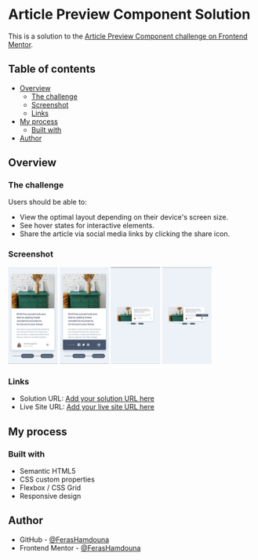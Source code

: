 
# Article Preview Component Solution

This is a solution to the [Article Preview Component challenge on Frontend Mentor](https://www.frontendmentor.io/challenges/article-preview-component-dYBN_pYFT).

## Table of contents

- [Overview](#overview)
  - [The challenge](#the-challenge)
  - [Screenshot](#screenshot)
  - [Links](#links)
- [My process](#my-process)
  - [Built with](#built-with)
- [Author](#author)

## Overview

### The challenge

Users should be able to:

- View the optimal layout depending on their device's screen size.
- See hover states for interactive elements.
- Share the article via social media links by clicking the share icon.

### Screenshot

<div align="left">
  <img src="images/mobile.jpg" alt="Mobile Screenshot" width="20%">
   <img src="images/active-mobile.jpg" alt="Mobile Screenshot" width="20%">
  <img src="images/desktop.jpg" alt="Desktop Screenshot" width="20%">  
  <img src="images/active-desktop.jpg" alt="Active State Screenshot" width="20%">
</div>

### Links

- Solution URL: [Add your solution URL here](https://www.frontendmentor.io/solutions/article-preview-card-with-share-button-toggle-html-and-css-d6eQ1k5u33)
- Live Site URL: [Add your live site URL here](https://ferashamdouna.github.io/article-preview-component/)

## My process

### Built with

- Semantic HTML5
- CSS custom properties
- Flexbox / CSS Grid
- Responsive design

## Author

- GitHub - [@FerasHamdouna](https://github.com/FerasHamdouna)
- Frontend Mentor - [@FerasHamdouna](https://www.frontendmentor.io/profile/FerasHamdouna)
